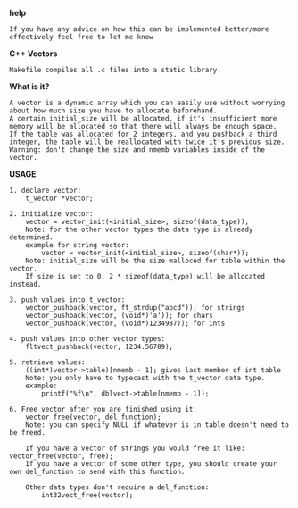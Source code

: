**help**

	If you have any advice on how this can be implemented better/more effectively feel free to let me know

**C++ Vectors**

	Makefile compiles all .c files into a static library.

**What is it?**

	A vector is a dynamic array which you can easily use without worrying about how much size you have to allocate beforehand.
	A certain initial_size will be allocated, if it's insufficient more memory will be allocated so that there will always be enough space.
	If the table was allocated for 2 integers, and you pushback a third integer, the table will be reallocated with twice it's previous size.
	Warning: don't change the size and nmemb variables inside of the vector.

**USAGE**

	1. declare vector:
		t_vector *vector;

	2. initialize vector:
		vector = vector_init(<initial_size>, sizeof(data_type));
		Note: for the other vector types the data type is already determined.
		example for string vector:
			vector = vector_init(<initial_size>, sizeof(char*));
		Note: initial_size will be the size malloced for table within the vector.
		If size is set to 0, 2 * sizeof(data_type) will be allocated instead.

	3. push values into t_vector:
		vector_pushback(vector, ft_strdup("abcd")); for strings
		vector_pushback(vector, (void*)'a')); for chars
		vector_pushback(vector, (void*)1234987)); for ints
		
	4. push values into other vector types:
		fltvect_pushback(vector, 1234.56789);

	5. retrieve values:
		((int*)vector->table)[nmemb - 1]; gives last member of int table
		Note: you only have to typecast with the t_vector data type.
		example:
			printf("%f\n", dblvect->table[nmemb - 1]);

	6. Free vector after you are finished using it:
		vector_free(vector, del_function);
		Note: you can specify NULL if whatever is in table doesn't need to be freed.

		If you have a vector of strings you would free it like: vector_free(vector, free);
		If you have a vector of some other type, you should create your own del_function to send with this function.

		Other data types don't require a del_function:
			int32vect_free(vector);

